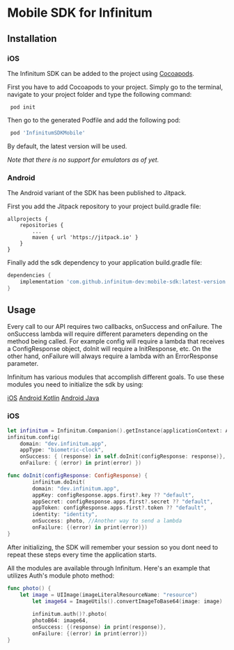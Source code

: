 # Mobile SDK for Infinitum

## Installation

### iOS

The Infinitum SDK can be added to the project using [Cocoapods](https://cocoapods.org/).

First you have to add Cocoapods to your project. Simply go to the terminal, navigate to your project folder and type
the following command:

```
 pod init
```

Then go to the generated Podfile and add the following pod:

```ruby
 pod 'InfinitumSDKMobile'
```

By default, the latest version will be used.

*Note that there is no support for emulators as of yet.*

### Android

The Android variant of the SDK has been published to Jitpack.

First you add the Jitpack repository to your project build.gradle file:
```
allprojects {
	repositories {
		...
		maven { url 'https://jitpack.io' }
	}
}
```
Finally add the sdk dependency to your application build.gradle file:
```groovy
dependencies {
	implementation 'com.github.infinitum-dev:mobile-sdk:latest-version'
}
```

## Usage

Every call to our API requires two callbacks, onSuccess and onFailure. The onSuccess lambda will require different parameters depending on the method being called. For example config will require a lambda that receives a ConfigResponse object, doInit will require a InitResponse, etc. On the other hand, onFailure will always require a lambda with an ErrorResponse parameter.

Infinitum has various modules that accomplish different goals. To use these modules you need to initialize the sdk by using:

[iOS](#iOS-1) [Android Kotlin](#Android-Kotlin) [Android Java](#Android-Java)

### iOS

```Swift
let infinitum = Infinitum.Companion().getInstance(applicationContext: ApplicationContext())
infinitum.config(
	domain: "dev.infinitum.app", 
	appType: "biometric-clock", 
	onSuccess: { (response) in self.doInit(configResponse: response)}, 
	onFailure: { (error) in print(error) })
```
```Swift
func doInit(configResponse: ConfigResponse) {
        infinitum.doInit(
		domain: "dev.infinitum.app", 
		appKey: configResponse.apps.first?.key ?? "default", 
		appSecret: configResponse.apps.first?.secret ?? "default", 
		appToken: configResponse.apps.first?.token ?? "default", 
		identity: "identity", 
		onSuccess: photo, //Another way to send a lambda
		onFailure: {(error) in print(error)})
}
```

After initializing, the SDK will remember your session so you dont need to repeat these steps every time the application starts.

All the modules are available through Infinitum.
Here's an example that utilizes Auth's module photo method:

```Swift
func photo() {
	let image = UIImage(imageLiteralResourceName: "resource")
        let image64 = ImageUtils().convertImageToBase64(image: image)
        
    	infinitum.auth()?.photo(
		photoB64: image64, 
		onSuccess: {(response) in print(response)}, 
		onFailure: {(error) in print(error)})
}
```
